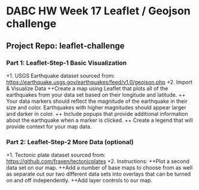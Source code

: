 # DABC HW Week 17  Leaflet / Geojson challenge
## Project Repo: leaflet-challenge

### Part 1:  Leaflet-Step-1  Basic Visualization
+1. USGS Earthquake dataset sourced from:  https://earthquake.usgs.gov/earthquakes/feed/v1.0/geojson.php
+2. Import & Visualize Data
++Create a map using Leaflet that plots all of the earthquakes from your data set based on their longitude and latitude.
++ Your data markers should reflect the magnitude of the earthquake in their size and color. Earthquakes with higher magnitudes should appear larger and darker in color.
++ Include popups that provide additional information about the earthquake when a marker is clicked.
++ Create a legend that will provide context for your map data.


### Part 2:  Leaflet-Step-2 More Data (optional)
+1. Tectonic plate dataset sourced from: https://github.com/fraxen/tectonicplates
+2.  Instructions: 
++Plot a second data set on our map.
++Add a number of base maps to choose from as well as separate out our two different data sets into overlays that can be turned on and off independently.
++Add layer controls to our map.
